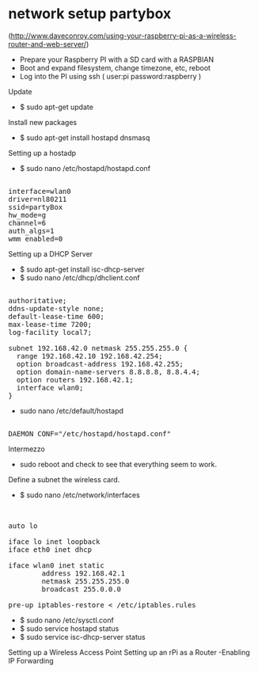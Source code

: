 network setup partybox
======================

(http://www.daveconroy.com/using-your-raspberry-pi-as-a-wireless-router-and-web-server/)

* Prepare your Raspberry PI with a SD card with a RASPBIAN
* Boot and expand filesystem, change timezone, etc, reboot
* Log into the PI using ssh ( user:pi password:raspberry )

Update
* $ sudo apt-get update

Install new packages
* $ sudo apt-get install hostapd dnsmasq 

Setting up a hostadp 
* $ sudo nano /etc/hostapd/hostapd.conf 

<pre> 
interface=wlan0
driver=nl80211
ssid=partyBox
hw_mode=g
channel=6
auth_algs=1
wmm_enabled=0 
</pre>

Setting up a DHCP Server

* $ sudo apt-get install isc-dhcp-server
* $ sudo nano /etc/dhcp/dhclient.conf 

<pre> 
authoritative;
ddns-update-style none;
default-lease-time 600;
max-lease-time 7200;
log-facility local7;

subnet 192.168.42.0 netmask 255.255.255.0 {
  range 192.168.42.10 192.168.42.254;
  option broadcast-address 192.168.42.255;
  option domain-name-servers 8.8.8.8, 8.8.4.4;
  option routers 192.168.42.1;
  interface wlan0;
}
</pre>

* sudo nano /etc/default/hostapd

<pre> 
DAEMON_CONF="/etc/hostapd/hostapd.conf"
</pre>

Intermezzo
* sudo reboot and check to see that everything seem to work.

Define a subnet the wireless card.
* $ sudo nano /etc/network/interfaces

<pre> 
 
auto lo

iface lo inet loopback
iface eth0 inet dhcp

iface wlan0 inet static
        address 192.168.42.1
        netmask 255.255.255.0
        broadcast 255.0.0.0
        
pre-up iptables-restore < /etc/iptables.rules
</pre>

* $ sudo nano /etc/sysctl.conf
* $ sudo service hostapd status
* $ sudo service isc-dhcp-server status

Setting up a Wireless Access Point
Setting up an rPi as a Router
-Enabling IP Forwarding
